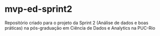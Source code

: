 # mvp-ed-sprint2
Repositório criado para o projeto da Sprint 2 (Análise de dados e boas práticas) na pós-graduação em Ciência de Dados e Analytics na PUC-Rio
